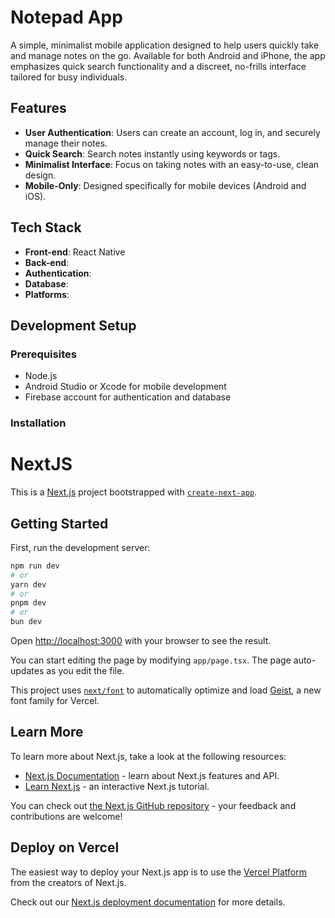 # Notepad App

A simple, minimalist mobile application designed to help users quickly take and manage notes on the go. Available for both Android and iPhone, the app emphasizes quick search functionality and a discreet, no-frills interface tailored for busy individuals.

## Features

- **User Authentication**: Users can create an account, log in, and securely manage their notes.
- **Quick Search**: Search notes instantly using keywords or tags.
- **Minimalist Interface**: Focus on taking notes with an easy-to-use, clean design.
- **Mobile-Only**: Designed specifically for mobile devices (Android and iOS).

## Tech Stack

- **Front-end**: React Native
- **Back-end**: 
- **Authentication**: 
- **Database**: 
- **Platforms**:

## Development Setup

### Prerequisites

- Node.js
- Android Studio or Xcode for mobile development
- Firebase account for authentication and database

### Installation

# NextJS

This is a [Next.js](https://nextjs.org) project bootstrapped with [`create-next-app`](https://nextjs.org/docs/app/api-reference/cli/create-next-app).

## Getting Started

First, run the development server:

```bash
npm run dev
# or
yarn dev
# or
pnpm dev
# or
bun dev
```

Open [http://localhost:3000](http://localhost:3000) with your browser to see the result.

You can start editing the page by modifying `app/page.tsx`. The page auto-updates as you edit the file.

This project uses [`next/font`](https://nextjs.org/docs/app/building-your-application/optimizing/fonts) to automatically optimize and load [Geist](https://vercel.com/font), a new font family for Vercel.

## Learn More

To learn more about Next.js, take a look at the following resources:

- [Next.js Documentation](https://nextjs.org/docs) - learn about Next.js features and API.
- [Learn Next.js](https://nextjs.org/learn) - an interactive Next.js tutorial.

You can check out [the Next.js GitHub repository](https://github.com/vercel/next.js) - your feedback and contributions are welcome!

## Deploy on Vercel

The easiest way to deploy your Next.js app is to use the [Vercel Platform](https://vercel.com/new?utm_medium=default-template&filter=next.js&utm_source=create-next-app&utm_campaign=create-next-app-readme) from the creators of Next.js.

Check out our [Next.js deployment documentation](https://nextjs.org/docs/app/building-your-application/deploying) for more details.
